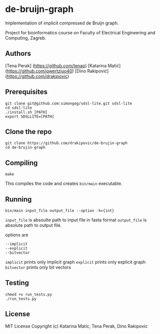# de-bruijn-graph
Implementation of implicit compressed de Bruijn graph. 

Project for bioinformatics course on Faculty of Electrical Engineering and Computing, Zagreb.

## Authors
  [Tena Perak] (https://github.com/tenap)
  [Katarina Matić] (https://github.com/qwertziuo40) 
  [Dino Rakipović] (https://github.com/drakipovic) 


## Prerequisites

    git clone git@github.com:simongog/sdsl-lite.git sdsl-lite
	cd sdsl-lite
	./install.sh [PATH]
    export SDSLLITE=[PATH]

## Clone the repo

    git clone https://github.com/drakipovic/de-brujin-graph
    cd de-brujin-graph
    
## Compiling

    make

This compiles the code and creates `bin/main` executable.

## Running

    bin/main input_file output_file --option -k={int}
    
`input_file` is absoulte path to input file in fasta format
`output_file` is absolute path to output file.

options are
    
    --implicit
    --explicit
    --bitvector
    
`implicit` prints only implicit graph
`explicit` prints only explicit graph
`bitvector` prints only bit vectors

## Testing

    chmod +x run_tests.py
    ./run_tests.py
    
## License

MIT License
Copyright (c) Katarina Matic, Tena Perak, Dino Rakipovic
